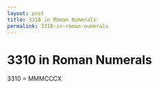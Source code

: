 ```yaml
---
layout: post
title: 3310 in Roman Numerals
permalink: 3310-in-roman-numerals
---
```


# 3310 in Roman Numerals

3310 = MMMCCCX
